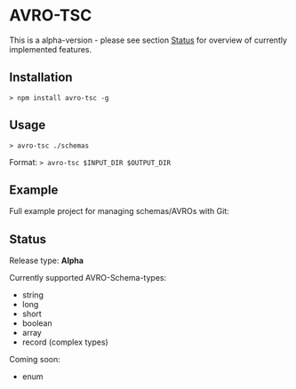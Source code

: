 # AVRO-TSC
This is a alpha-version - please see section [Status](#status) for overview of currently implemented features.

## Installation
`> npm install avro-tsc -g`

## Usage
`> avro-tsc ./schemas`

Format:
`> avro-tsc $INPUT_DIR $OUTPUT_DIR`

## Example
Full example project for managing schemas/AVROs with Git:

## Status
Release type: **Alpha**

Currently supported AVRO-Schema-types:
* string
* long
* short
* boolean
* array
* record (complex types)

Coming soon:
* enum
